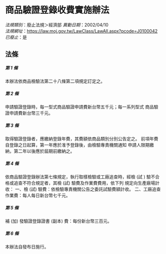 # 商品驗證登錄收費實施辦法

*法規類別*：廢止法規＞經濟部
*異動日期*：2002/04/10  
*法規網址*：https://law.moj.gov.tw/LawClass/LawAll.aspx?pcode=J0100042
*已廢止*：是


## 法條
##### 第 1 條
本辦法依商品檢驗法第二十八條第二項規定訂定之。

##### 第 2 條
申請驗證登錄時，每一型式商品驗證申請費新台幣五千元；每一系列型式
商品驗證申請費新台幣三千元。

##### 第 3 條
取得驗證登錄者，應繳納登錄年費，其費額依商品類別分別公告定之。
前項年費自登錄之日起算，第一年應於准予登錄後，由檢驗專責機關通知
申請人限期繳納，第二年以後應於屆期前繳納之。

##### 第 4 條
依商品驗證登錄辦法第七條規定，執行取樣檢驗或工廠追查時，經檢 (試
) 驗不合格或追查不符合規定者，其檢 (試) 驗費及作業費費用，依下列
規定向生產廠場計收：
一、檢 (試) 驗費：依檢驗專責機關公告之委託試驗費額計收。
二、工廠追查作業費：每人每日新台幣七千元。


##### 第 5 條
補 (加) 發驗證登錄證書 (副本) 費：每份新台幣三百元。

##### 第 6 條
本辦法自發布日施行。


